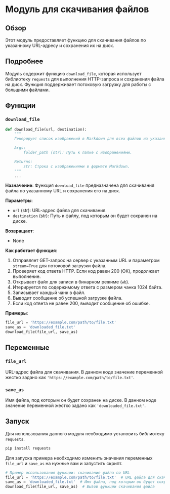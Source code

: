 # Модуль для скачивания файлов

## Обзор

Этот модуль предоставляет функцию для скачивания файлов по указанному URL-адресу и сохранения их на диск.

## Подробнее

Модуль содержит функцию `download_file`, которая использует библиотеку `requests` для выполнения HTTP-запроса и сохранения файла на диск. Функция поддерживает потоковую загрузку для работы с большими файлами.

## Функции

### `download_file`

```python
def download_file(url, destination):
    """
    Генерирует список изображений в Markdown для всех файлов из указанной папки.

    Args:
        folder_path (str): Путь к папке с изображениями.

    Returns:
        str: Строка с изображениями в формате Markdown.
    """
    ...
```

**Назначение**:
Функция `download_file` предназначена для скачивания файла по указанному URL и сохранения его на диск.

**Параметры**:
- `url` (str): URL-адрес файла для скачивания.
- `destination` (str): Путь к файлу, под которым он будет сохранен на диске.

**Возвращает**:
- None

**Как работает функция**:
1. Отправляет GET-запрос на сервер с указанным URL и параметром `stream=True` для потоковой загрузки файла.
2. Проверяет код ответа HTTP. Если код равен 200 (OK), продолжает выполнение.
3. Открывает файл для записи в бинарном режиме (`wb`).
4. Итерируется по содержимому ответа с размером чанка 1024 байта.
5. Записывает каждый чанк в файл.
6. Выводит сообщение об успешной загрузке файла.
7. Если код ответа не равен 200, выводит сообщение об ошибке.

**Примеры**:

```python
file_url = 'https://example.com/path/to/file.txt'
save_as = 'downloaded_file.txt'
download_file(file_url, save_as)
```

## Переменные

### `file_url`

URL-адрес файла для скачивания. В данном коде значение переменной жестко задано как `'https://example.com/path/to/file.txt'`.

### `save_as`

Имя файла, под которым он будет сохранен на диске. В данном коде значение переменной жестко задано как `'downloaded_file.txt'`.

## Запуск

Для использования данного модуля необходимо установить библиотеку `requests`.

```bash
pip install requests
```

Для запуска примера необходимо изменить значения переменных `file_url` и `save_as` на нужные вам и запустить скрипт.
```python
# Пример использования функции: скачивание файла по URL
file_url = 'https://example.com/path/to/file.txt'  # URL файла для скачивания
save_as = 'downloaded_file.txt'  # Имя файла, под которым он будет сохранен на диске
download_file(file_url, save_as)  # Вызов функции скачивания файла